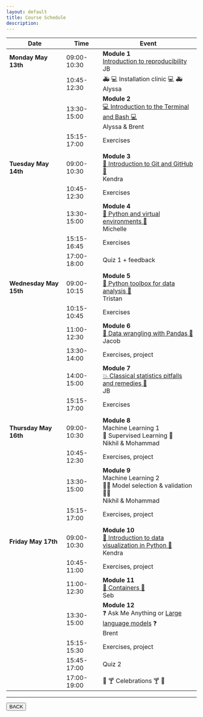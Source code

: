 ```yaml
---
layout: default
title: Course Schedule
description:
---
```


<!-- 🔶 TO be announced 🔶 -->

| Date                   | Time        | Event                                                                                                                                |
| ---------------------- | ----------- | ------------------------------------------------------------------------------------------------------------------------------------ |
| **Monday May 13th**    | 09:00-10:30 | **Module 1** <br> [Introduction to reproducibility](./lectures-materials/2024/intro_to_reproducibility.html) <br> JB                 |
|                        | 10:45-12:30 | 🚑 💻 Installation clinic 💻 🚑 <br> Alyssa                                                                                          |
|                        | 13:30-15:00 | **Module 2** <br> [💻 Introduction to the Terminal and Bash 💻](./lectures-materials/2024/terminal_and_bash.html) <br> Alyssa & Brent |
|                        | 15:15-17:00 | Exercises <br>                                                                                                                       |
|                        |             |                                                                                                                                      |
| **Tuesday May 14th**   | 09:00-10:30 | **Module 3** <br> [🌳 Introduction to Git and GitHub 🌳](./lectures-materials/2024/git_github.html) <br> Kendra                                                                   |
|                        | 10:45-12:30 | Exercises <br>                                                                                                                       |
|                        | 13:30-15:00 | **Module 4** <br> [🐍 Python and virtual environments 🐍](./2024/intro_to_python.html) <br> Michelle                                                                |
|                        | 15:15-16:45 | Exercises <br>                                                                                                                       |
|                        | 17:00-18:00 | Quiz 1 + feedback <br>                                                                                                               |
|                        |             |                                                                                                                                      |
| **Wednesday May 15th** | 09:00-10:15 | **Module 5** <br> [🐍 Python toolbox for data analysis 🐍](./lectures-materials/2024/python_toolbox_for_data_analysis.html) <br> Tristan                                                                |
|                        | 10:15-10:45 | Exercises <br>                                                                                                                       |
|                        | 11:00-12:30 | **Module 6** <br> [🐼 Data wrangling with Pandas 🐼](./lectures-materials/2024/data_wrangling_with_pandas.html) <br> Jacob                                                                        |
|                        | 13:30-14:00 | Exercises, project <br>                                                                                                              |
|                        | 14:00-15:00 | **Module 7** <br> [💥 Classical statistics pitfalls and remedies 💊](./lectures-materials/2024/classical_statistics_pitfalls_and_remedies.html) <br> JB                                                           |
|                        | 15:15-17:00 | Exercises <br>                                                                                                                       |
|                        |             |                                                                                                                                      |
| **Thursday May 16th**  | 09:00-10:30 | **Module 8** <br> Machine Learning 1 <br> 🤖 Supervised Learning 📖 <br> Nikhil & Mohammad                                           |
|                        | 10:45-12:30 | Exercises, project <br>                                                                                                              |
|                        | 13:30-15:00 | **Module 9** <br> Machine Learning 2 <br> 🤖🤖 Model selection & validation 📖📖 <br> Nikhil & Mohammad                              |
|                        | 15:15-17:00 | Exercises, project <br>                                                                                                              |
|                        |             |                                                                                                                                      |
| **Friday May 17th**    | 09:00-10:30 | **Module 10** <br> [👀 Introduction to data visualization in Python 🐍](./lectures-materials/2024/data_visualization_in_python.html) <br> Kendra                                                                              |
|                        | 10:45-11:00 | Exercises, project <br>                                                                                                              |
|                        | 11:00-12:30 | **Module 11** <br> [🐋 Containers 🐋](./lectures-materials/2024/containers.html) <br> Seb                                                                                         |
|                        | 13:30-15:00 | **Module 12** <br> ❓ Ask Me Anything or [Large language models](./lectures-materials/2024/llm.html) ❓ <br> Brent                                                                                       |
|                        | 15:15-15:30 | Exercises, project <br>                                                                                                              |
|                        | 15:45-17:00 | Quiz 2 <br>                                                                                                                          |
|                        | 17:00-19:00 | 🥳 🍸 Celebrations 🍸 🥳 <br>                                                                                                              |

---

<a href="../"><button>BACK</button></a>
